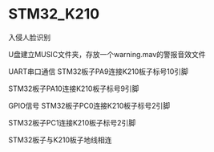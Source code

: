 # STM32_K210
入侵人脸识别

U盘建立MUSIC文件夹，存放一个warning.mav的警报音效文件

UART串口通信
STM32板子PA9连接K210板子标号10引脚

STM32板子PA10连接K210板子标号9引脚

GPIO信号
STM32板子PC0连接K210板子标号2引脚

STM32板子PC1连接K210板子标号2引脚

STM32板子与K210板子地线相连
